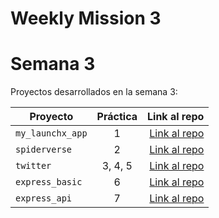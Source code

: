 # Weekly Mission 3

# Semana 3 

Proyectos desarrollados en la semana 3:

| Proyecto | Práctica | Link al repo |
| ------------- |:-------------:| -----:|
|`my_launchx_app`|1|[Link al repo](https://github.com/BrianOrihuelaP/my_launchx_app-node-and-jest-)|
|`spiderverse`|2|[Link al repo](https://github.com/BrianOrihuelaP/TDD-Spiderverse-NodeJS-)|
|`twitter`|3, 4, 5|[Link al repo](https://github.com/BrianOrihuelaP/twitter-jest-)|
|`express_basic`|6|[Link al repo](https://github.com/BrianOrihuelaP/1.express_basic)|
|`express_api`|7|[Link al repo](https://github.com/BrianOrihuelaP/2.Express_basic_API)|
